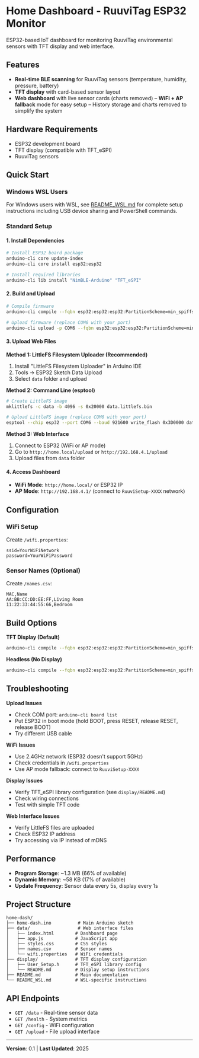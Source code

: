 # Home Dashboard - RuuviTag ESP32 Monitor

ESP32-based IoT dashboard for monitoring RuuviTag environmental sensors with TFT display and web interface.

## Features

- **Real-time BLE scanning** for RuuviTag sensors (temperature, humidity, pressure, battery)
- **TFT display** with card-based sensor layout
- **Web dashboard** with live sensor cards (charts removed)
– **WiFi + AP fallback** mode for easy setup
– History storage and charts removed to simplify the system

## Hardware Requirements

- ESP32 development board
- TFT display (compatible with TFT_eSPI)
- RuuviTag sensors

## Quick Start

### Windows WSL Users
For Windows users with WSL, see [README_WSL.md](README_WSL.md) for complete setup instructions including USB device sharing and PowerShell commands.

### Standard Setup

#### 1. Install Dependencies
```bash
# Install ESP32 board package
arduino-cli core update-index
arduino-cli core install esp32:esp32

# Install required libraries
arduino-cli lib install "NimBLE-Arduino" "TFT_eSPI"
```

#### 2. Build and Upload
```bash
# Compile firmware
arduino-cli compile --fqbn esp32:esp32:esp32:PartitionScheme=min_spiffs --build-path build home-dash.ino

# Upload firmware (replace COM6 with your port)
arduino-cli upload -p COM6 --fqbn esp32:esp32:esp32:PartitionScheme=min_spiffs --build-path build home-dash.ino
```

#### 3. Upload Web Files

**Method 1: LittleFS Filesystem Uploader (Recommended)**
1. Install "LittleFS Filesystem Uploader" in Arduino IDE
2. Tools → ESP32 Sketch Data Upload
3. Select `data` folder and upload

**Method 2: Command Line (esptool)**
```bash
# Create LittleFS image
mklittlefs -c data -b 4096 -s 0x20000 data.littlefs.bin

# Upload LittleFS image (replace COM6 with your port)
esptool --chip esp32 --port COM6 --baud 921600 write_flash 0x3D0000 data.littlefs.bin
```

**Method 3: Web Interface**
1. Connect to ESP32 (WiFi or AP mode)
2. Go to `http://home.local/upload` or `http://192.168.4.1/upload`
3. Upload files from `data` folder

#### 4. Access Dashboard
- **WiFi Mode**: `http://home.local/` or ESP32 IP
- **AP Mode**: `http://192.168.4.1/` (connect to `RuuviSetup-XXXX` network)

## Configuration

### WiFi Setup
Create `/wifi.properties`:
```
ssid=YourWiFiNetwork
password=YourWiFiPassword
```

### Sensor Names (Optional)
Create `/names.csv`:
```
MAC,Name
AA:BB:CC:DD:EE:FF,Living Room
11:22:33:44:55:66,Bedroom
```

## Build Options

**TFT Display (Default)**
```bash
arduino-cli compile --fqbn esp32:esp32:esp32:PartitionScheme=min_spiffs --build-path build home-dash.ino
```

**Headless (No Display)**
```bash
arduino-cli compile --fqbn esp32:esp32:esp32:PartitionScheme=min_spiffs --build-property compiler.c.extra_flags="-DHAS_TFT=0" --build-property compiler.cpp.extra_flags="-DHAS_TFT=0" --build-path build home-dash.ino
```

## Troubleshooting

**Upload Issues**
- Check COM port: `arduino-cli board list`
- Put ESP32 in boot mode (hold BOOT, press RESET, release RESET, release BOOT)
- Try different USB cable

**WiFi Issues**
- Use 2.4GHz network (ESP32 doesn't support 5GHz)
- Check credentials in `/wifi.properties`
- Use AP mode fallback: connect to `RuuviSetup-XXXX`

**Display Issues**
- Verify TFT_eSPI library configuration (see `display/README.md`)
- Check wiring connections
- Test with simple TFT code

**Web Interface Issues**
- Verify LittleFS files are uploaded
- Check ESP32 IP address
- Try accessing via IP instead of mDNS

## Performance

- **Program Storage**: ~1.3 MB (66% of available)
- **Dynamic Memory**: ~58 KB (17% of available)
- **Update Frequency**: Sensor data every 5s, display every 1s

## Project Structure

```
home-dash/
├── home-dash.ino          # Main Arduino sketch
├── data/                  # Web interface files
│   ├── index.html        # Dashboard page
│   ├── app.js            # JavaScript app
│   ├── styles.css        # CSS styles
│   ├── names.csv         # Sensor names
│   └── wifi.properties   # WiFi credentials
├── display/              # TFT display configuration
│   ├── User_Setup.h      # TFT_eSPI library config
│   └── README.md         # Display setup instructions
├── README.md             # Main documentation
└── README_WSL.md         # WSL-specific instructions
```

## API Endpoints

- `GET /data` - Real-time sensor data
- `GET /health` - System metrics
- `GET /config` - WiFi configuration
- `GET /upload` - File upload interface

---

**Version**: 0.1 | **Last Updated**: 2025